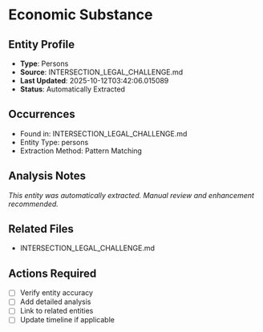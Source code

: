 # Economic Substance

## Entity Profile
- **Type**: Persons
- **Source**: INTERSECTION_LEGAL_CHALLENGE.md
- **Last Updated**: 2025-10-12T03:42:06.015089
- **Status**: Automatically Extracted

## Occurrences
- Found in: INTERSECTION_LEGAL_CHALLENGE.md
- Entity Type: persons
- Extraction Method: Pattern Matching

## Analysis Notes
*This entity was automatically extracted. Manual review and enhancement recommended.*

## Related Files
- INTERSECTION_LEGAL_CHALLENGE.md

## Actions Required
- [ ] Verify entity accuracy
- [ ] Add detailed analysis
- [ ] Link to related entities
- [ ] Update timeline if applicable
